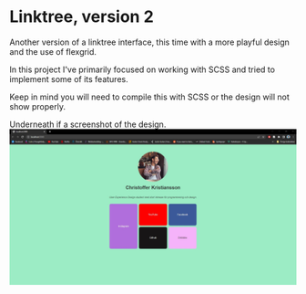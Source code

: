 # Linktree, version 2

Another version of a linktree interface, this time with a more playful design and the use of flexgrid.

In this project I've primarily focused on working with SCSS and tried to implement some of its features.

Keep in mind you will need to compile this with SCSS or the design will not show properly.

Underneath if a screenshot of the design.
![screenshot](src/assets/linktree2.jpg)
